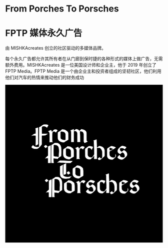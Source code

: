 # From Porches To Porsches

# FPTP 媒体永久广告

由 MISHKAcreates 创立的社区驱动的多媒体品牌。

每个永久广告都允许其所有者在从门廊到保时捷的各种形式的媒体上做广告，无需额外费用。MISHKAcreates 是一位美国设计师和企业主，他于 2019 年创立了 FPTP Media。FPTP Media 是一个由企业主和投资者组成的坚韧社区，他们利用他们对汽车的热情来推动他们的财务成功

![nft](01.png)
